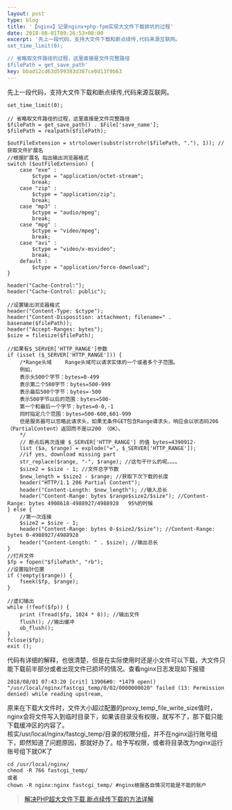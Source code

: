 ```yaml
---  
layout: post  
type: blog  
title: '【nginx】记录nginx+php-fpm实现大文件下载排坑的过程'  
date: 2018-08-01T09:26:53+08:00  
excerpt: '先上一段代码，支持大文件下载和断点续传,代码来源互联网。
set_time_limit(0);

// 省略取文件路径的过程，这里直接是文件完整路径
$filePath = get_save_path'  
key: bbad12cd63d599383d387ce0d13f9b63  
---  
```


先上一段代码，支持大文件下载和断点续传,代码来源互联网。

```
set_time_limit(0);

// 省略取文件路径的过程，这里直接是文件完整路径
$filePath = get_save_path() . $File['save_name'];
$filePath = realpath($filePath);

$outFileExtension = strtolower(substr(strrchr($filePath, "."), 1)); //获取文件扩展名
//根据扩展名 指出输出浏览器格式
switch ($outFileExtension) {
    case "exe" :
        $ctype = "application/octet-stream";
        break;
    case "zip" :
        $ctype = "application/zip";
        break;
    case "mp3" :
        $ctype = "audio/mpeg";
        break;
    case "mpg" :
        $ctype = "video/mpeg";
        break;
    case "avi" :
        $ctype = "video/x-msvideo";
        break;
    default :
        $ctype = "application/force-download";
}

header("Cache-Control:");
header("Cache-Control: public");

//设置输出浏览器格式
header("Content-Type: $ctype");
header("Content-Disposition: attachment; filename=" . basename($filePath));
header("Accept-Ranges: bytes");
$size = filesize($filePath);

//如果有$_SERVER['HTTP_RANGE']参数
if (isset ($_SERVER['HTTP_RANGE'])) {
    /*Range头域 　　Range头域可以请求实体的一个或者多个子范围。
    例如，
    表示头500个字节：bytes=0-499
    表示第二个500字节：bytes=500-999
    表示最后500个字节：bytes=-500
    表示500字节以后的范围：bytes=500- 　　
    第一个和最后一个字节：bytes=0-0,-1 　　
    同时指定几个范围：bytes=500-600,601-999 　　
    但是服务器可以忽略此请求头，如果无条件GET包含Range请求头，响应会以状态码206（PartialContent）返回而不是以200 （OK）。
    */
    // 断点后再次连接 $_SERVER['HTTP_RANGE'] 的值 bytes=4390912-
    list ($a, $range) = explode("=", $_SERVER['HTTP_RANGE']);
    //if yes, download missing part
    str_replace($range, "-", $range); //这句干什么的呢。。。。
    $size2 = $size - 1; //文件总字节数
    $new_length = $size2 - $range; //获取下次下载的长度
    header("HTTP/1.1 206 Partial Content");
    header("Content-Length: $new_length"); //输入总长
    header("Content-Range: bytes $range$size2/$size"); //Content-Range: bytes 4908618-4988927/4988928   95%的时候
} else {
    //第一次连接
    $size2 = $size - 1;
    header("Content-Range: bytes 0-$size2/$size"); //Content-Range: bytes 0-4988927/4988928
    header("Content-Length: " . $size); //输出总长
}
//打开文件
$fp = fopen("$filePath", "rb");
//设置指针位置
if (!empty($range)) {
    fseek($fp, $range);
}

//虚幻输出
while (!feof($fp)) {
    print (fread($fp, 1024 * 8)); //输出文件
    flush(); //输出缓冲
    ob_flush();
}
fclose($fp);
exit ();
```

代码有详细的解释，也很清楚，但是在实际使用时还是小文件可以下载，大文件只能下载前半部分或者出现文件已损坏的情况。查看nginx日志发现如下报错

```
2018/08/01 07:43:20 [crit] 13906#0: *1479 open() "/usr/local/nginx/fastcgi_temp/0/02/0000000020" failed (13: Permission denied) while reading upstream,
```

原来在下载大文件时，文件大小超过配置的proxy\_temp\_file\_write\_size值时，nginx会将文件写入到临时目录下，如果该目录没有权限，就写不了，那下载只能下载缓冲区的内容了。  
核实/usr/local/nginx/fastcgi\_temp/目录的权限分组，并不在nginx运行账号组下，即然知道了问题原因，那就好办了。给予写权限，或者将目录改为nginx运行账号组下就OK了

```
cd /usr/local/nginx/ 
chmod -R 766 fastcgi_temp/
或者
chown -R nginx:nginx fastcgi_temp/ #nginx根据各自情况可能是不能的账户
```

> [解决PHP超大文件下载,断点续传下载的方法详解](https://blog.csdn.net/weixin_38893715/article/details/72674399?locationNum=8&fps=1)